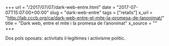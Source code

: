 +++
url = "/2017/07/07/dark-web-entre.html"
date = "2017-07-07T15:07:00+00:00"
slug = "dark-web-entre"
tags = ["retalls"]
x_url = "http://lab.cccb.org/ca/dark-web-entre-el-mite-la-promesa-de-lanonimat/"
title = "Dark web, entre el mite i la promesa de l’anonimat"
x_source = ""
+++


Dos pols oposats: activitats il·legítimes i activisme polític.

